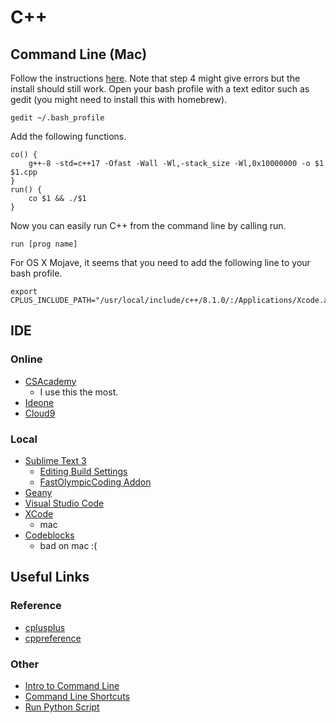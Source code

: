 # C++ 

## Command Line (Mac)

Follow the instructions [here](https://wiki.helsinki.fi/display/HUGG/GNU+compiler+install+on+Mac+OS+X?fbclid=IwAR3bnM6A_kTgXD2p5nOfVbxRRQ4nHMj89jllNy1-zdtfXfcq1czbSoXiWgE). Note that step 4 might give errors but the install should still work. Open your bash profile with a text editor such as gedit (you might need to install this with homebrew). 

```
gedit ~/.bash_profile
```

Add the following functions.

```
co() { 
    g++-8 -std=c++17 -Ofast -Wall -Wl,-stack_size -Wl,0x10000000 -o $1 $1.cpp
}
run() {
    co $1 && ./$1
}
```

Now you can easily run C++ from the command line by calling run.

```
run [prog name]
```

For OS X Mojave, it seems that you need to add the following line to your bash profile.

```
export CPLUS_INCLUDE_PATH="/usr/local/include/c++/8.1.0/:/Applications/Xcode.app/Contents/Developer/Platforms/MacOSX.platform/Developer/SDKs/MacOSX10.14.sdk/usr/include:$CPLUS_INCLUDE_PATH"
```

## IDE 

### Online

* [CSAcademy](https://csacademy.com/workspace/)
	* I use this the most.
* [Ideone](http://ideone.com/)
* [Cloud9](https://c9.io/)

### Local

 * [Sublime Text 3](https://www.sublimetext.com/)
   * [Editing Build Settings](https://stackoverflow.com/questions/23789410/how-to-edit-sublime-text-build-settings)
   * [FastOlympicCoding Addon](https://github.com/Jatana/FastOlympicCoding)
 * [Geany](https://www.geany.org/)
 * [Visual Studio Code](https://code.visualstudio.com/)
 * [XCode](https://developer.apple.com/xcode/)
   * mac
 * [Codeblocks](http://www.codeblocks.org/)
   * bad on mac :(


## Useful Links

### Reference

* [cplusplus](http://www.cplusplus.com/reference/)
* [cppreference](http://en.cppreference.com/w/)

### Other

 * [Intro to Command Line](http://blog.teamtreehouse.com/introduction-to-the-mac-os-x-command-line)
 * [Command Line Shortcuts](https://jonsuh.com/blog/bash-command-line-shortcuts/)
 * [Run Python Script](https://stackoverflow.com/questions/7855996/cant-run-python-py-files-from-terminal-on-mac)
